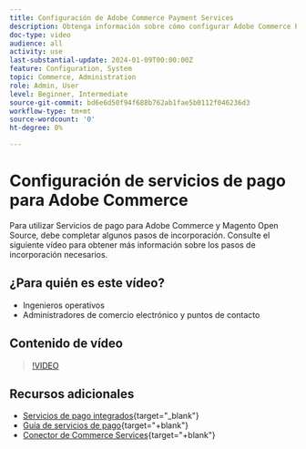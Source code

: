 ```yaml
---
title: Configuración de Adobe Commerce Payment Services
description: Obtenga información sobre cómo configurar Adobe Commerce Payment Services.
doc-type: video
audience: all
activity: use
last-substantial-update: 2024-01-09T00:00:00Z
feature: Configuration, System
topic: Commerce, Administration
role: Admin, User
level: Beginner, Intermediate
source-git-commit: bd6e6d50f94f688b762ab1fae5b0112f046236d3
workflow-type: tm+mt
source-wordcount: '0'
ht-degree: 0%

---
```


# Configuración de servicios de pago para Adobe Commerce

Para utilizar Servicios de pago para Adobe Commerce y Magento Open Source, debe completar algunos pasos de incorporación. Consulte el siguiente vídeo para obtener más información sobre los pasos de incorporación necesarios.

## ¿Para quién es este vídeo?

- Ingenieros operativos
- Administradores de comercio electrónico y puntos de contacto

## Contenido de vídeo

>[!VIDEO](https://video.tv.adobe.com/v/3425957?learn=on)

## Recursos adicionales

- [Servicios de pago integrados](https://experienceleague.adobe.com/docs/commerce-merchant-services/payment-services/get-started/onboard.html){target="_blank"}
- [Guía de servicios de pago](https://experienceleague.adobe.com/docs/commerce-merchant-services/payment-services/guide-overview.html){target="+blank"}
- [Conector de Commerce Services](https://experienceleague.adobe.com/docs/commerce-merchant-services/user-guides/integration-services/saas.html){target="+blank"}
